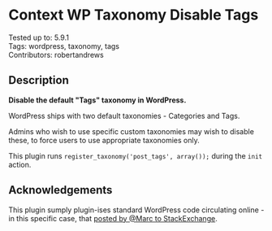 # Context WP Taxonomy Disable Tags

Tested up to: 5.9.1  
Tags: wordpress, taxonomy, tags  
Contributors: robertandrews  

## Description

**Disable the default "Tags" taxonomy in WordPress.**

WordPress ships with two default taxonomies - Categories and Tags.

Admins who wish to use specific custom taxonomies may wish to disable these, to force users to use appropriate taxonomies only.

This plugin runs `register_taxonomy('post_tags', array());` during the `init` action.

## Acknowledgements

This plugin sumply plugin-ises standard WordPress code circulating online - in this specific case, that [posted by @Marc to StackExchange](https://wordpress.stackexchange.com/questions/110782/remove-categories-tags-from-admin-menu/236211#236211).
